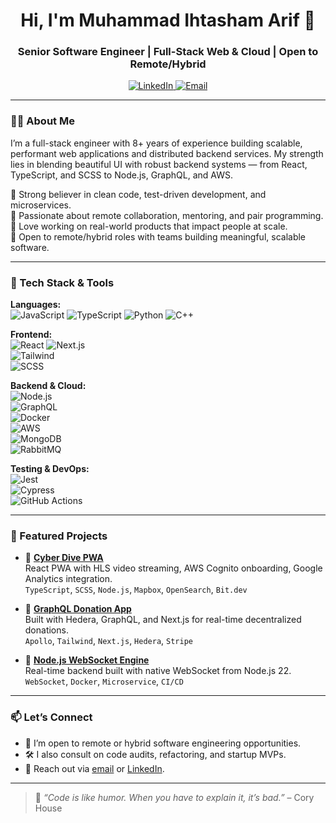 <h1 align="center">Hi, I'm Muhammad Ihtasham Arif 👋</h1>
<h3 align="center">Senior Software Engineer | Full-Stack Web & Cloud | Open to Remote/Hybrid</h3>

<p align="center">
  <a href="https://www.linkedin.com/in/m-ihtasham-arif" target="_blank">
    <img alt="LinkedIn" title="LinkedIn" src="https://img.shields.io/badge/-LinkedIn-blue?style=flat-square&logo=linkedin&logoColor=white" />
  </a>
  <a href="mailto:im.ihtasham.arif@gmail.com">
    <img alt="Email" title="Email" src="https://img.shields.io/badge/-Email-red?style=flat-square&logo=gmail&logoColor=white" />
  </a>
</p>

---

### 🧑‍💻 About Me

I’m a full-stack engineer with 8+ years of experience building scalable, performant web applications and distributed backend services. My strength lies in blending beautiful UI with robust backend systems — from React, TypeScript, and SCSS to Node.js, GraphQL, and AWS.

🔹 Strong believer in clean code, test-driven development, and microservices.  
🔹 Passionate about remote collaboration, mentoring, and pair programming.  
🔹 Love working on real-world products that impact people at scale.  
🔹 Open to remote/hybrid roles with teams building meaningful, scalable software.

---

### 🚀 Tech Stack & Tools

**Languages:**  
![JavaScript](https://img.shields.io/badge/-JavaScript-F7DF1E?style=flat&logo=javascript&logoColor=black) 
![TypeScript](https://img.shields.io/badge/-TypeScript-3178C6?style=flat&logo=typescript&logoColor=white) 
![Python](https://img.shields.io/badge/-Python-3776AB?style=flat&logo=python&logoColor=white) 
![C++](https://img.shields.io/badge/-C++-00599C?style=flat&logo=cplusplus&logoColor=white)

**Frontend:**  
![React](https://img.shields.io/badge/-React-61DAFB?style=flat&logo=react&logoColor=black) 
![Next.js](https://img.shields.io/badge/-Next.js-000000?style=flat&logo=next.js&logoColor=white)  
![Tailwind](https://img.shields.io/badge/-TailwindCSS-06B6D4?style=flat&logo=tailwind-css&logoColor=white)  
![SCSS](https://img.shields.io/badge/-SCSS-CC6699?style=flat&logo=sass&logoColor=white)

**Backend & Cloud:**  
![Node.js](https://img.shields.io/badge/-Node.js-339933?style=flat&logo=node.js&logoColor=white)  
![GraphQL](https://img.shields.io/badge/-GraphQL-E10098?style=flat&logo=graphql&logoColor=white)  
![Docker](https://img.shields.io/badge/-Docker-2496ED?style=flat&logo=docker&logoColor=white)  
![AWS](https://img.shields.io/badge/-AWS-232F3E?style=flat&logo=amazon-aws&logoColor=white)  
![MongoDB](https://img.shields.io/badge/-MongoDB-47A248?style=flat&logo=mongodb&logoColor=white)  
![RabbitMQ](https://img.shields.io/badge/-RabbitMQ-FF6600?style=flat&logo=rabbitmq&logoColor=white)

**Testing & DevOps:**  
![Jest](https://img.shields.io/badge/-Jest-C21325?style=flat&logo=jest&logoColor=white)  
![Cypress](https://img.shields.io/badge/-Cypress-17202C?style=flat&logo=cypress&logoColor=white)  
![GitHub Actions](https://img.shields.io/badge/-GitHub_Actions-2088FF?style=flat&logo=github-actions&logoColor=white)

---

### 📌 Featured Projects

- 🔷 **[Cyber Dive PWA](#)**  
  React PWA with HLS video streaming, AWS Cognito onboarding, Google Analytics integration.  
  `TypeScript`, `SCSS`, `Node.js`, `Mapbox`, `OpenSearch`, `Bit.dev`

- 🔷 **[GraphQL Donation App](#)**  
  Built with Hedera, GraphQL, and Next.js for real-time decentralized donations.  
  `Apollo`, `Tailwind`, `Next.js`, `Hedera`, `Stripe`

- 🔷 **[Node.js WebSocket Engine](#)**  
  Real-time backend built with native WebSocket from Node.js 22.  
  `WebSocket`, `Docker`, `Microservice`, `CI/CD`

---

### 📫 Let’s Connect

- 💼 I’m open to remote or hybrid software engineering opportunities.
- 🛠 I also consult on code audits, refactoring, and startup MVPs.
- 📨 Reach out via [email](mailto:im.ihtasham.arif@gmail.com) or [LinkedIn](https://www.linkedin.com/in/m-ihtasham-arif).

---

> 🧠 *“Code is like humor. When you have to explain it, it’s bad.”* – Cory House
